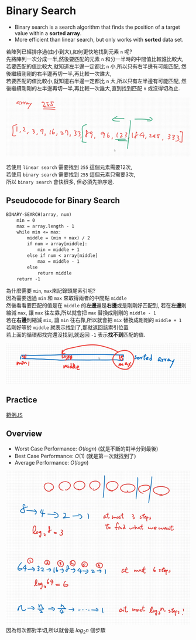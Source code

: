 # Binary Search

- Binary search is a search algorithm that finds the position of a target value within a **sorted array**.
- More efficient than linear search, but only works with **sorted** data set.

若陣列已經排序過(由小到大),如何更快地找到元素 `n` 呢?  
先將陣列一次分成一半,然後要匹配的元素 `n` 和分一半時的中間值比較誰比較大,  
若要匹配的值比較大,就知道左半邊一定都比 `n` 小,所以只有右半邊有可能匹配,
然後繼續剛剛的右半邊再切一半,再比較一次誰大,  
若要匹配的值比較小,就知道右半邊一定都比 `n` 大,所以只有左半邊有可能匹配,
然後繼續剛剛的左半邊再切一半,再比較一次誰大,直到找到匹配 `n` 或沒得切為止.

![示意圖](./images/21-01.png)

若使用 `linear search` 需要找到 `255` 這個元素需要12次,  
若使用 `binary search` 需要找到 `255` 這個元素只需要3次,  
所以 `binary search` 會快很多, 但必須先排序過.

## Pseudocode for Binary Search

```text
BINARY-SEARCH(array, num)
    min = 0
    max = array.length - 1
    while min <= max:
        middle = (min + max) / 2
        if num > array[middle]:
            min = middle + 1
        else if num < array[middle]
            max = middle - 1
        else
            return middle
    return -1
```

為什麼需要 `min`, `max`來記錄頭尾索引呢?  
因為需要透過 `min` 和 `max` 來取得兩者的中間點 `middle`  
然後看看要匹配的值是在 `middle` 的**左邊**還是**右邊**或是剛剛好匹配到,
若在**左邊**則縮減 `max`, 讓 `max` 往左靠,所以就會把 `max` 替換成剛剛的 `middle - 1`  
若在**右邊**則縮減 `mix`, 讓 `min` 往右靠,所以就會把 `mix` 替換成剛剛的 `middle + 1`  
若剛好等於 `middle` 就表示找到了,那就返回該索引位置  
若上面的循環都找完還沒找到,就返回 `-1` 表示**找不到**匹配的值.

![demo1](./images/21-02.png)

## Practice

[範例JS](./21-1.js)

## Overview

- Worst Case Performance: $O(log n)$ (就是不斷的對半分到最後)
- Best Case Performance: $O(1)$ (就是第一次就找到了)
- Average Performance: $O(log n)$

![說明log n](./images/21-03.png)
因為每次都對半切,所以就會是 $log _{2}n$ 個步驟
